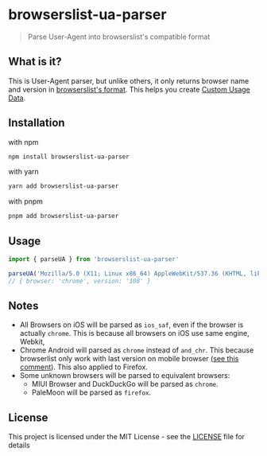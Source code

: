 # browserslist-ua-parser

> Parse User-Agent into browserslist's compatible format

## What is it?

This is User-Agent parser, but unlike others, it only returns browser name and version in [browserslist's format](https://github.com/browserslist/browserslist#browsers). This helps you create [Custom Usage Data](https://github.com/browserslist/browserslist#browsers).

## Installation

with npm

```bash
npm install browserslist-ua-parser
```
with yarn

```bash
yarn add browserslist-ua-parser
```

with pnpm
```bash
pnpm add browserslist-ua-parser
```

## Usage

```js
import { parseUA } from 'browserslist-ua-parser'

parseUA('Mozilla/5.0 (X11; Linux x86_64) AppleWebKit/537.36 (KHTML, like Gecko) Chrome/108.0.0.0 Safari/537.36')
// { browser: 'chrome', version: '108' }
```

## Notes

- All Browsers on iOS will be parsed as `ios_saf`, even if the browser is actually `chrome`. This is because all browsers on iOS use same engine, Webkit,
- Chrome Android will parsed as `chrome` instead of `and_chr`. This because browserlist only work with last version on mobile browser ([see this comment](https://github.com/Fyrd/caniuse/issues/2413#issuecomment-206673558)). This also applied to Firefox.
- Some unknown browsers will be parsed to equivalent browsers:
  - MIUI Browser and DuckDuckGo will be parsed as `chrome`.
  - PaleMoon will be parsed as `firefox`.

## License

This project is licensed under the MIT License - see the [LICENSE](/LICENSE) file for details
